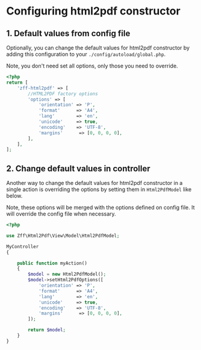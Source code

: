 # Configuring html2pdf constructor

## 1. Default values from config file

Optionally, you can change the default values for html2pdf
constructor by adding this configuration to your `./config/autoload/global.php`.

Note, you don't need set all options, only those you need to override.

```php
<?php
return [
    'zff-html2pdf' => [
        //HTML2PDF factory options
        'options' => [
            'orientation' => 'P',
            'format'      => 'A4',
            'lang'        => 'en',
            'unicode'     => true,
            'encoding'    => 'UTF-8',
            'margins'      => [0, 0, 0, 0],
        ],
    ],
];
```

## 2. Change default values in controller

Another way to change the default values for html2pdf constructor in a single action is overriding
the options by setting them in `Html2PdfModel` like below.

Note, these options will be merged with the options defined on config file.
It will override the config file when necessary.

```php
<?php

use Zff\Html2Pdf\View\Model\Html2PdfModel;

MyController
{

    public function myAction()
    {
        $model = new Html2PdfModel();
        $model->setHtml2PdfOptions([
            'orientation' => 'P',
            'format'      => 'A4',
            'lang'        => 'en',
            'unicode'     => true,
            'encoding'    => 'UTF-8',
            'margins'      => [0, 0, 0, 0],
        ]);

        return $model;
    }
}

```